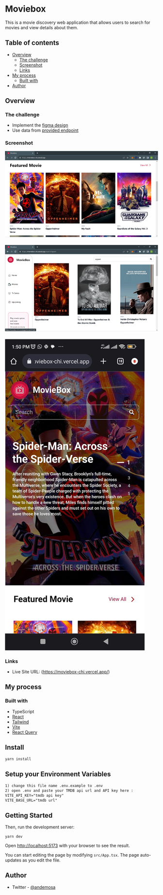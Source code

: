 # Moviebox

This is a movie discovery web application that allows users to search for movies and view details about them. 

## Table of contents

- [Overview](#overview)
  - [The challenge](#the-challenge)
  - [Screenshot](#screenshot)
  - [Links](#links)
- [My process](#my-process)
  - [Built with](#built-with)
- [Author](#author)

## Overview

### The challenge

- Implement the [figma design](https://www.figma.com/file/tVfgoNfhYkQaUkh8LGqRab/MovieBox-(Community)?type=design&node-id=1220-324&mode=design&t=6998DWtjQrxz8mOf-0)
- Use data from [provided endpoint](https://www.themoviedb.org/)

### Screenshot

![Desktop view](./screenshots/moviebox-1.png)
###
![Desktop view](./screenshots/moviebox-2.png)
###
![Mobile view](./screenshots/mobile.jpg)


### Links

- Live Site URL: (https://moviebox-chi.vercel.app/)

## My process

### Built with

- TypeScript
- [React](https://reactjs.org/)
- [Tailwind](https://tailwindcss.com/)
- [Vite](https://vitejs.dev/)
- [React Query](https://tanstack.com/query/latest)


## Install

```
yarn install
```

## Setup your Environment Variables

```
1) change this file name .env.example to .env
2) open .env and paste your TMDB api url and API key here :  
VITE_API_KEY="tmdb api key"
VITE_BASE_URL="tmdb url"
```

## Getting Started

Then, run the development server:

```
yarn dev
```

Open [http://localhost:5173](http://localhost:5173) with your browser to see the result.

You can start editing the page by modifying `src/App.tsx`. The page auto-updates as you edit the file.

## Author

- Twitter - [@andemosa](https://www.twitter.com/andemosa)